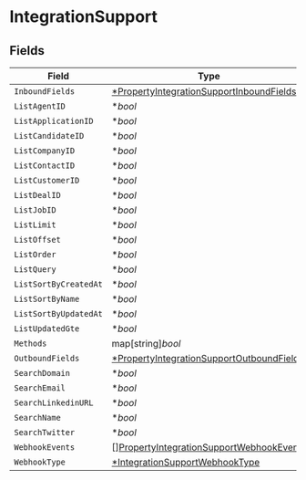 # IntegrationSupport


## Fields

| Field                                                                                                        | Type                                                                                                         | Required                                                                                                     | Description                                                                                                  |
| ------------------------------------------------------------------------------------------------------------ | ------------------------------------------------------------------------------------------------------------ | ------------------------------------------------------------------------------------------------------------ | ------------------------------------------------------------------------------------------------------------ |
| `InboundFields`                                                                                              | [*PropertyIntegrationSupportInboundFields](../../models/shared/propertyintegrationsupportinboundfields.md)   | :heavy_minus_sign:                                                                                           | N/A                                                                                                          |
| `ListAgentID`                                                                                                | **bool*                                                                                                      | :heavy_minus_sign:                                                                                           | N/A                                                                                                          |
| `ListApplicationID`                                                                                          | **bool*                                                                                                      | :heavy_minus_sign:                                                                                           | N/A                                                                                                          |
| `ListCandidateID`                                                                                            | **bool*                                                                                                      | :heavy_minus_sign:                                                                                           | N/A                                                                                                          |
| `ListCompanyID`                                                                                              | **bool*                                                                                                      | :heavy_minus_sign:                                                                                           | N/A                                                                                                          |
| `ListContactID`                                                                                              | **bool*                                                                                                      | :heavy_minus_sign:                                                                                           | N/A                                                                                                          |
| `ListCustomerID`                                                                                             | **bool*                                                                                                      | :heavy_minus_sign:                                                                                           | N/A                                                                                                          |
| `ListDealID`                                                                                                 | **bool*                                                                                                      | :heavy_minus_sign:                                                                                           | N/A                                                                                                          |
| `ListJobID`                                                                                                  | **bool*                                                                                                      | :heavy_minus_sign:                                                                                           | N/A                                                                                                          |
| `ListLimit`                                                                                                  | **bool*                                                                                                      | :heavy_minus_sign:                                                                                           | N/A                                                                                                          |
| `ListOffset`                                                                                                 | **bool*                                                                                                      | :heavy_minus_sign:                                                                                           | N/A                                                                                                          |
| `ListOrder`                                                                                                  | **bool*                                                                                                      | :heavy_minus_sign:                                                                                           | N/A                                                                                                          |
| `ListQuery`                                                                                                  | **bool*                                                                                                      | :heavy_minus_sign:                                                                                           | N/A                                                                                                          |
| `ListSortByCreatedAt`                                                                                        | **bool*                                                                                                      | :heavy_minus_sign:                                                                                           | N/A                                                                                                          |
| `ListSortByName`                                                                                             | **bool*                                                                                                      | :heavy_minus_sign:                                                                                           | N/A                                                                                                          |
| `ListSortByUpdatedAt`                                                                                        | **bool*                                                                                                      | :heavy_minus_sign:                                                                                           | N/A                                                                                                          |
| `ListUpdatedGte`                                                                                             | **bool*                                                                                                      | :heavy_minus_sign:                                                                                           | N/A                                                                                                          |
| `Methods`                                                                                                    | map[string]*bool*                                                                                            | :heavy_minus_sign:                                                                                           | N/A                                                                                                          |
| `OutboundFields`                                                                                             | [*PropertyIntegrationSupportOutboundFields](../../models/shared/propertyintegrationsupportoutboundfields.md) | :heavy_minus_sign:                                                                                           | N/A                                                                                                          |
| `SearchDomain`                                                                                               | **bool*                                                                                                      | :heavy_minus_sign:                                                                                           | N/A                                                                                                          |
| `SearchEmail`                                                                                                | **bool*                                                                                                      | :heavy_minus_sign:                                                                                           | N/A                                                                                                          |
| `SearchLinkedinURL`                                                                                          | **bool*                                                                                                      | :heavy_minus_sign:                                                                                           | N/A                                                                                                          |
| `SearchName`                                                                                                 | **bool*                                                                                                      | :heavy_minus_sign:                                                                                           | N/A                                                                                                          |
| `SearchTwitter`                                                                                              | **bool*                                                                                                      | :heavy_minus_sign:                                                                                           | N/A                                                                                                          |
| `WebhookEvents`                                                                                              | [][PropertyIntegrationSupportWebhookEvents](../../models/shared/propertyintegrationsupportwebhookevents.md)  | :heavy_minus_sign:                                                                                           | N/A                                                                                                          |
| `WebhookType`                                                                                                | [*IntegrationSupportWebhookType](../../models/shared/integrationsupportwebhooktype.md)                       | :heavy_minus_sign:                                                                                           | N/A                                                                                                          |